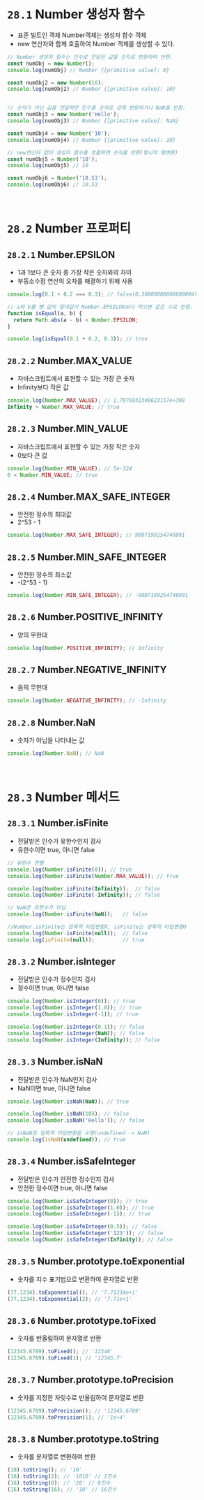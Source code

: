 # `28.1` Number 생성자 함수
- 표준 빌트인 객체 Number객체는 생성자 함수 객체
- new 연산자와 함께 호출하여 Number 객체를 생성할 수 있다.
```js
// Number 생성자 함수는 인수로 전달된 값을 숫자로 변환하여 반환.
const numObj = new Number();
console.log(numObj) // Number {[primitive value]: 0}

const numObj2 = new Number(10);
console.log(numObj2) // Number {[primitive value]: 10}


// 숫자가 아닌 값을 전달하면 인수를 숫자로 강제 변환하거나 NaN을 반환.
const numObj3 = new Number('Hello');
console.log(numObj3) // Number {[primitive value]: NaN}

const numObj4 = new Number('10');
console.log(numObj4) // Number {[primitive value]: 10}

// new연산자 없이 생성자 함수를 호출하면 숫자를 반환(명시적 형변환)
const numObj5 = Number('10');
console.log(numObj5) // 10

const numObj6 = Number('10.53');
console.log(numObj6) // 10.53
```
<br/>

# `28.2` Number 프로퍼티
## `28.2.1` Number.EPSILON
- 1과 1보다 큰 숫자 중 가장 작은 숫자와의 차이
- 부동소수점 연산의 오차를 해결하기 위해 사용
```js
console.log(0.1 + 0.2 === 0.3); // false(0.30000000000000004)

// a와 b를 뺀 값의 절대값이 Number.EPSILON보다 작으면 같은 수로 인정.
function isEqual(a, b) {
  return Math.abs(a - b) < Number.EPSILON;
}

console.log(isEqual(0.1 + 0.2, 0.3)); // true
```

## `28.2.2` Number.MAX_VALUE
- 자바스크립트에서 표현할 수 있는 가장 큰 숫자
- Infinity보다 작은 값
```js
console.log(Number.MAX_VALUE); // 1.7976931348623157e+308
Infinity > Number.MAX_VALUE; // true
```

## `28.2.3` Number.MIN_VALUE
- 자바스크립트에서 표현할 수 있는 가장 작은 숫자
- 0보다 큰 값
```js
console.log(Number.MIN_VALUE); // 5e-324
0 < Number.MIN_VALUE; // true
```

## `28.2.4` Number.MAX_SAFE_INTEGER
- 안전한 정수의 최대값
- 2^53 - 1
```js
console.log(Number.MAX_SAFE_INTEGER); // 9007199254740991
```

## `28.2.5` Number.MIN_SAFE_INTEGER
- 안전한 정수의 최소값
- -(2^53 - 1)
```js
console.log(Number.MIN_SAFE_INTEGER); // -9007199254740991
```

## `28.2.6` Number.POSITIVE_INFINITY
- 양의 무한대
```js
console.log(Number.POSITIVE_INFINITY); // Infinity
```

## `28.2.7` Number.NEGATIVE_INFINITY
- 음의 무한대
```js
console.log(Number.NEGATIVE_INFINITY); // -Infinity
```

## `28.2.8` Number.NaN
- 숫자가 아님을 나타내는 값
```js
console.log(Number.NaN); // NaN
```
<br/>

# `28.3` Number 메서드
## `28.3.1` Number.isFinite
- 전달받은 인수가 유한수인지 검사
- 유한수이면 true, 아니면 false
```js
// 유한수 판별
console.log(Number.isFinite(0)); // true
console.log(Number.isFinite(Number.MAX_VALUE)); // true

console.log(Number.isFinite(Infinity));  // false
console.log(Number.isFinite(-Infinity)); // false

// NaN은 유한수가 아님
console.log(Number.isFinite(NaN));   // false

//Number.isFinite는 암묵적 타입변환X, isFinite는 암묵적 타입변환O
console.log(Number.isFinite(null));  // false
console.log(isFinite(null));         // true
```

## `28.3.2` Number.isInteger
- 전달받은 인수가 정수인지 검사
- 정수이면 true, 아니면 false
```js
console.log(Number.isInteger(0)); // true
console.log(Number.isInteger(1.0)); // true
console.log(Number.isInteger(-1)); // true

console.log(Number.isInteger(0.1)); // false
console.log(Number.isInteger(NaN)); // false
console.log(Number.isInteger(Infinity)); // false
```

## `28.3.3` Number.isNaN
- 전달받은 인수가 NaN인지 검사
- NaN이면 true, 아니면 false
```js
console.log(Number.isNaN(NaN)); // true

console.log(Number.isNaN(10)); // false
console.log(Number.isNaN('Hello')); // false

// isNaN은 암묵적 타입변환을 수행(undefined -> NaN)
console.log(isNaN(undefined)); // true
```

## `28.3.4` Number.isSafeInteger
- 전달받은 인수가 안전한 정수인지 검사
- 안전한 정수이면 true, 아니면 false
```js
console.log(Number.isSafeInteger(0)); // true
console.log(Number.isSafeInteger(1.0)); // true
console.log(Number.isSafeInteger(-1)); // true

console.log(Number.isSafeInteger(0.5)); // false
console.log(Number.isSafeInteger('123')); // false
console.log(Number.isSafeInteger(Infinity)); // false
```

## `28.3.5` Number.prototype.toExponential
- 숫자를 지수 표기법으로 변환하여 문자열로 반환
```js
(77.1234).toExponential(); // '7.71234e+1'
(77.1234).toExponential(2); // '7.71e+1'
```

## `28.3.6` Number.prototype.toFixed
- 숫자를 반올림하여 문자열로 반환
```js
(12345.6789).toFixed(); // '12346'
(12345.6789).toFixed(1); // '12345.7'
```

## `28.3.7` Number.prototype.toPrecision
- 숫자를 지정한 자릿수로 반올림하여 문자열로 반환
```js
(12345.6789).toPrecision(); // '12345.6789'
(12345.6789).toPrecision(1); // '1e+4'
```

## `28.3.8` Number.prototype.toString
- 숫자를 문자열로 변환하여 반환
```js
(10).toString(); // '10'
(16).toString(2); // '1010' // 2진수
(16).toString(8); // '20' // 8진수
(16).toString(16); // '10' // 16진수
```
